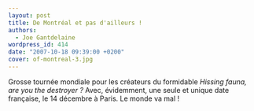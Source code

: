 ```yaml
---
layout: post
title: De Montréal et pas d'ailleurs !
authors:
  - Joe Gantdelaine
wordpress_id: 414
date: "2007-10-18 09:39:00 +0200"
cover: of-montreal-3.jpg
---
```


Grosse tournée mondiale pour les créateurs du formidable _Hissing fauna, are you
the destroyer ?_ Avec, évidemment, une seule et unique date française, le 14
décembre à Paris. Le monde va mal !
